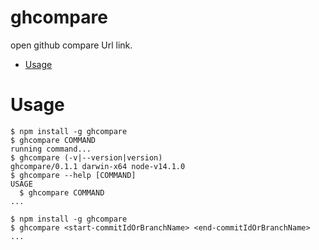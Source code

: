 ghcompare
=========

open github compare Url link.

<!-- toc -->
* [Usage](#usage)
<!-- tocstop -->
# Usage
<!-- usage -->
```sh-session
$ npm install -g ghcompare
$ ghcompare COMMAND
running command...
$ ghcompare (-v|--version|version)
ghcompare/0.1.1 darwin-x64 node-v14.1.0
$ ghcompare --help [COMMAND]
USAGE
  $ ghcompare COMMAND
...
```
<!-- usagestop -->
```sh-session
$ npm install -g ghcompare
$ ghcompare <start-commitIdOrBranchName> <end-commitIdOrBranchName>
...
